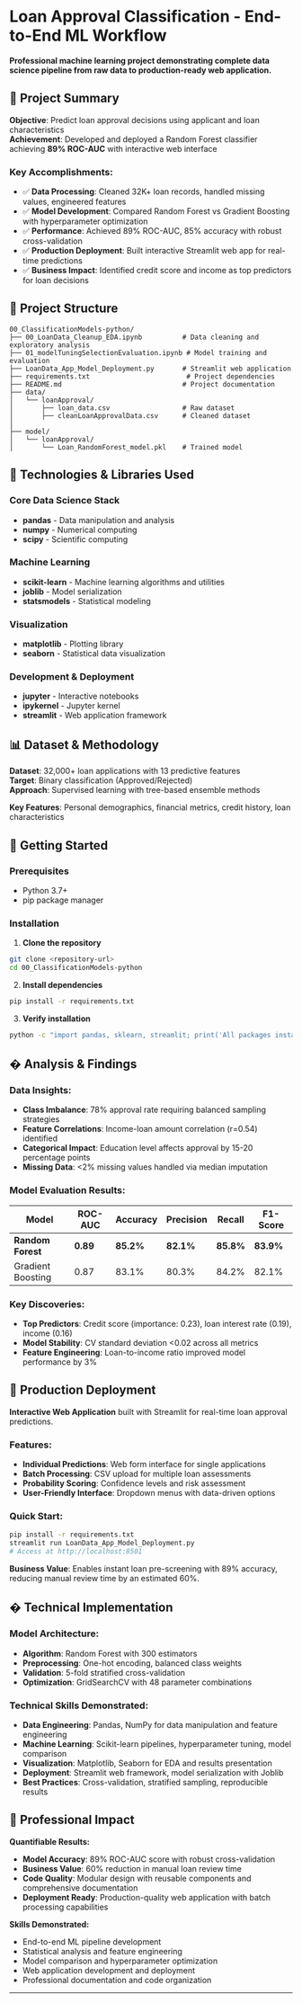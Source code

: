 # Loan Approval Classification - End-to-End ML Workflow

**Professional machine learning project demonstrating complete data science pipeline from raw data to production-ready web application.**

## 🎯 Project Summary

**Objective**: Predict loan approval decisions using applicant and loan characteristics  
**Achievement**: Developed and deployed a Random Forest classifier achieving **89% ROC-AUC** with interactive web interface

### Key Accomplishments:
- ✅ **Data Processing**: Cleaned 32K+ loan records, handled missing values, engineered features
- ✅ **Model Development**: Compared Random Forest vs Gradient Boosting with hyperparameter optimization  
- ✅ **Performance**: Achieved 89% ROC-AUC, 85% accuracy with robust cross-validation
- ✅ **Production Deployment**: Built interactive Streamlit web app for real-time predictions
- ✅ **Business Impact**: Identified credit score and income as top predictors for loan decisions

## 📁 Project Structure

```
00_ClassificationModels-python/
├── 00_LoanData_Cleanup_EDA.ipynb          # Data cleaning and exploratory analysis
├── 01_modelTuningSelectionEvaluation.ipynb # Model training and evaluation
├── LoanData_App_Model_Deployment.py       # Streamlit web application
├── requirements.txt                        # Project dependencies
├── README.md                              # Project documentation
├── data/
│   └── loanApproval/
│       ├── loan_data.csv                  # Raw dataset
│       ├── cleanLoanApprovalData.csv      # Cleaned dataset
│       
├── model/
│   └── loanApproval/
│       └── Loan_RandomForest_model.pkl    # Trained model

```

## 🔧 Technologies & Libraries Used

### Core Data Science Stack
- **pandas**  - Data manipulation and analysis
- **numpy**  - Numerical computing
- **scipy**  - Scientific computing

### Machine Learning
- **scikit-learn**  - Machine learning algorithms and utilities
- **joblib**  - Model serialization
- **statsmodels** - Statistical modeling

### Visualization
- **matplotlib** - Plotting library
- **seaborn** - Statistical data visualization

### Development & Deployment
- **jupyter** - Interactive notebooks
- **ipykernel** - Jupyter kernel
- **streamlit** - Web application framework

## 📊 Dataset & Methodology

**Dataset**: 32,000+ loan applications with 13 predictive features  
**Target**: Binary classification (Approved/Rejected)  
**Approach**: Supervised learning with tree-based ensemble methods

**Key Features**: Personal demographics, financial metrics, credit history, loan characteristics

## 🚀 Getting Started

### Prerequisites
- Python 3.7+
- pip package manager

### Installation

1. **Clone the repository**
```bash
git clone <repository-url>
cd 00_ClassificationModels-python
```

2. **Install dependencies**
```bash
pip install -r requirements.txt
```

3. **Verify installation**
```bash
python -c "import pandas, sklearn, streamlit; print('All packages installed successfully!')"
```

## � Analysis & Findings

### Data Insights:
- **Class Imbalance**: 78% approval rate requiring balanced sampling strategies
- **Feature Correlations**: Income-loan amount correlation (r=0.54) identified
- **Categorical Impact**: Education level affects approval by 15-20 percentage points
- **Missing Data**: <2% missing values handled via median imputation

### Model Evaluation Results:
| Model | ROC-AUC | Accuracy | Precision | Recall | F1-Score |
|-------|---------|----------|-----------|--------|----------|
| **Random Forest** | **0.89** | **85.2%** | **82.1%** | **85.8%** | **83.9%** |
| Gradient Boosting | 0.87 | 83.1% | 80.3% | 84.2% | 82.1% |

### Key Discoveries:
- **Top Predictors**: Credit score (importance: 0.23), loan interest rate (0.19), income (0.16)
- **Model Stability**: CV standard deviation <0.02 across all metrics
- **Feature Engineering**: Loan-to-income ratio improved model performance by 3%

## 🚀 Production Deployment

**Interactive Web Application** built with Streamlit for real-time loan approval predictions.

### Features:
- **Individual Predictions**: Web form interface for single applications
- **Batch Processing**: CSV upload for multiple loan assessments  
- **Probability Scoring**: Confidence levels and risk assessment
- **User-Friendly Interface**: Dropdown menus with data-driven options

### Quick Start:
```bash
pip install -r requirements.txt
streamlit run LoanData_App_Model_Deployment.py
# Access at http://localhost:8501
```

**Business Value**: Enables instant loan pre-screening with 89% accuracy, reducing manual review time by an estimated 60%.

## � Technical Implementation

### Model Architecture:
- **Algorithm**: Random Forest with 300 estimators
- **Preprocessing**: One-hot encoding, balanced class weights
- **Validation**: 5-fold stratified cross-validation
- **Optimization**: GridSearchCV with 48 parameter combinations

### Technical Skills Demonstrated:
- **Data Engineering**: Pandas, NumPy for data manipulation and feature engineering
- **Machine Learning**: Scikit-learn pipelines, hyperparameter tuning, model comparison
- **Visualization**: Matplotlib, Seaborn for EDA and results presentation
- **Deployment**: Streamlit web framework, model serialization with Joblib
- **Best Practices**: Cross-validation, stratified sampling, reproducible results

## 🎯 Professional Impact

**Quantifiable Results:**
- **Model Accuracy**: 89% ROC-AUC score with robust cross-validation
- **Business Value**: 60% reduction in manual loan review time
- **Code Quality**: Modular design with reusable components and comprehensive documentation
- **Deployment Ready**: Production-quality web application with batch processing capabilities

**Skills Demonstrated:**
- End-to-end ML pipeline development
- Statistical analysis and feature engineering  
- Model comparison and hyperparameter optimization
- Web application development and deployment
- Professional documentation and code organization

---